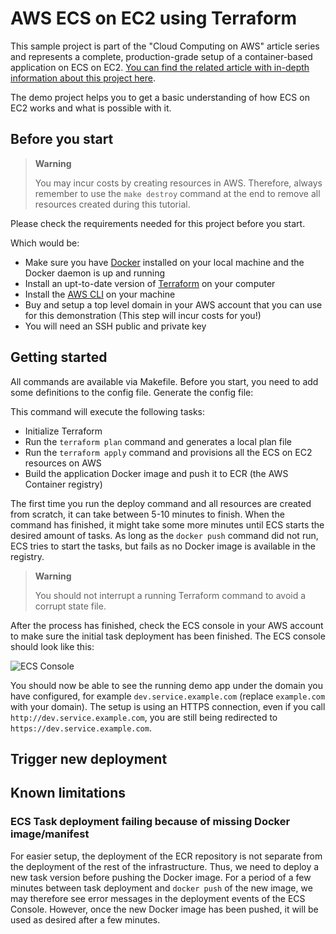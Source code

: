 # AWS ECS on EC2 using Terraform

This sample project is part of the "Cloud Computing on AWS" article series and represents a complete, production-grade 
setup of a container-based application on ECS on EC2. [You can find the related article with in-depth 
information about this project here](https://nexgeneerz.io/aws-computing-with-ecs-ec2-terraform/).

The demo project helps you to get a basic understanding of how ECS on EC2 works and what is possible with it. 

## Before you start

> **Warning**
> 
> You may incur costs by creating resources in AWS. Therefore, always remember to use the `make destroy` command at the end to remove all resources created during this tutorial.

Please check the requirements needed for this project before you start. 

Which would be:

- Make sure you have [Docker](http://docker.com) installed on your local machine and the Docker daemon is up and running
- Install an upt-to-date version of [Terraform](http://terraform.io) on your computer
- Install the [AWS CLI](https://docs.aws.amazon.com/cli/latest/userguide/getting-started-install.html) on your machine
- Buy and setup a top level domain in your AWS account that you can use for this demonstration (This step will incur costs for you!)
- You will need an SSH public and private key 


## Getting started

All commands are available via Makefile. Before you start, you need to add some definitions to the config file.
Generate the config file:


This command will execute the following tasks:

- Initialize Terraform
- Run the `terraform plan` command and generates a local plan file
- Run the `terraform apply` command and provisions all the ECS on EC2 resources on AWS
- Build the application Docker image and push it to ECR (the AWS Container registry)

The first time you run the deploy command and all resources are created from scratch, it can take between 5-10 minutes to finish.
When the command has finished, it might take some more minutes until ECS starts the desired amount of tasks. As long as 
the `docker push` command did not run, ECS tries to start the tasks, but fails as no Docker image is available in the registry.

> **Warning**
> 
> You should not interrupt a running Terraform command to avoid a corrupt state file.

After the process has finished, check the ECS console in your AWS account to make sure the initial task deployment has 
been finished. The ECS console should look like this:

![ECS Console](docs/ecs-console.png)

You should now be able to see the running demo app under the domain you have configured, for example 
`dev.service.example.com` (replace `example.com` with your domain). The setup is using an HTTPS connection, even if you 
call `http://dev.service.example.com`, you are still being redirected to `https://dev.service.example.com`.

## Trigger new deployment


## Known limitations

### ECS Task deployment failing because of missing Docker image/manifest

For easier setup, the deployment of the ECR repository is not separate from the deployment of the rest of the infrastructure. Thus, we need to deploy a new task version before pushing the Docker image. For a period of a few minutes between task deployment and `docker push` of the new image, we may therefore see error messages in the deployment events of the ECS Console. However, once the new Docker image has been pushed, it will be used as desired after a few minutes.

